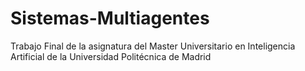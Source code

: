 # Sistemas-Multiagentes
Trabajo Final de la asignatura del Master Universitario en Inteligencia Artificial de la Universidad Politécnica de Madrid
